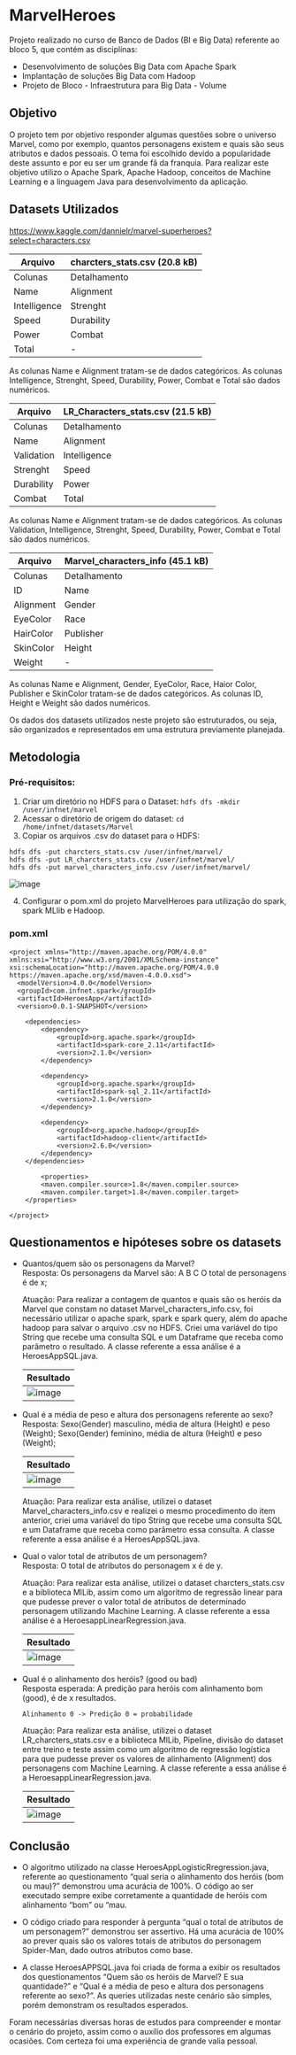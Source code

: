 # MarvelHeroes
Projeto realizado no curso de Banco de Dados (BI e Big Data) referente ao bloco 5, que contém as disciplinas: 

- Desenvolvimento de soluções Big Data com Apache Spark
- Implantação de soluções Big Data com Hadoop
- Projeto de Bloco - Infraestrutura para Big Data - Volume

## Objetivo

O projeto tem por objetivo responder algumas questões sobre o universo Marvel, como por
exemplo, quantos personagens existem e quais são seus atributos e dados pessoais. O tema foi
escolhido devido a popularidade deste assunto e por eu ser um grande fã da franquia. Para
realizar este objetivo utilizo o Apache Spark, Apache Hadoop, conceitos de Machine Learning
e a linguagem Java para desenvolvimento da aplicação.

## Datasets Utilizados

https://www.kaggle.com/dannielr/marvel-superheroes?select=characters.csv

| Arquivo  | charcters_stats.csv (20.8 kB) |
| ------------- | ------------- |
| Colunas       |  Detalhamento |
| Name  | Alignment  |
| Intelligence  | Strenght  |
| Speed  | Durability  |
| Power  | Combat  |
| Total  | -  |

As colunas Name e Alignment tratam-se de dados categóricos.
As colunas Intelligence, Strenght, Speed, Durability, Power, Combat e Total são dados numéricos.

| Arquivo  | LR_Characters_stats.csv (21.5 kB) |
| ------------- | ------------- |
| Colunas       |  Detalhamento |
| Name  | Alignment  |
| Validation | Intelligence  |
| Strenght | Speed  |
| Durability | Power | 
| Combat  |Total  |

As colunas Name e Alignment tratam-se de dados categóricos.
As colunas Validation, Intelligence, Strenght, Speed, Durability, Power, Combat e Total são dados numéricos.

| Arquivo  | Marvel_characters_info (45.1 kB) |
| ------------- | ------------- |
| Colunas       |  Detalhamento |
| ID  | Name |
| Alignment | Gender |
| EyeColor | Race  |
| HairColor | Publisher | 
| SkinColor | Height  |
| Weight | - |

As colunas Name e Alignment, Gender, EyeColor, Race, Haior Color, Publisher e SkinColor tratam-se de dados categóricos.
As colunas ID, Height e Weight são dados numéricos.

Os dados dos datasets utilizados neste projeto são estruturados, ou seja, são organizados e representados em uma estrutura previamente planejada.

## Metodologia

### Pré-requisitos:  

1. Criar um diretório no HDFS para o Dataset: ```hdfs dfs -mkdir /user/infnet/marvel```  
2. Acessar o diretório de origem do dataset: ``cd /home/infnet/datasets/Marvel``
3. Copiar os arquivos .csv do dataset para o HDFS:
```
hdfs dfs -put charcters_stats.csv /user/infnet/marvel/
hdfs dfs -put LR_charcters_stats.csv /user/infnet/marvel/
hdfs dfs -put marvel_characters_info.csv /user/infnet/marvel/
```
![image](https://user-images.githubusercontent.com/97707889/175179022-1b7b7221-a6c2-4773-8e48-9c23d98293c9.png)

4. Configurar o pom.xml do projeto MarvelHeroes para utilização do spark, spark
MLlib e Hadoop.

### pom.xml
```
<project xmlns="http://maven.apache.org/POM/4.0.0" xmlns:xsi="http://www.w3.org/2001/XMLSchema-instance" xsi:schemaLocation="http://maven.apache.org/POM/4.0.0 https://maven.apache.org/xsd/maven-4.0.0.xsd">
  <modelVersion>4.0.0</modelVersion>
  <groupId>com.infnet.spark</groupId>
  <artifactId>HeroesApp</artifactId>
  <version>0.0.1-SNAPSHOT</version>

 	<dependencies>
		<dependency>
			<groupId>org.apache.spark</groupId>
			<artifactId>spark-core_2.11</artifactId>
			<version>2.1.0</version>
		</dependency>
			
		<dependency>
			<groupId>org.apache.spark</groupId>
			<artifactId>spark-sql_2.11</artifactId>
			<version>2.1.0</version>
		</dependency>

		<dependency>
			<groupId>org.apache.hadoop</groupId>
			<artifactId>hadoop-client</artifactId>
			<version>2.6.0</version>
		</dependency>
	</dependencies>
	
		<properties>
		<maven.compiler.source>1.8</maven.compiler.source>
		<maven.compiler.target>1.8</maven.compiler.target>
	</properties>
	
</project>
```

## Questionamentos e hipóteses sobre os datasets

- Quantos/quem são os personagens da Marvel?  
  Resposta: Os personagens da Marvel são:
   A
   B
   C
   O total de personagens é de x;  
   
   Atuação: Para realizar a contagem de quantos e quais são os heróis da Marvel que constam no dataset Marvel_characters_info.csv, foi necessário utilizar o apache spark, spark e spark query, além do apache hadoop para salvar o arquivo .csv no HDFS. Criei uma variável do tipo String que recebe uma consulta SQL e um Dataframe que receba como parâmetro o resultado. A classe referente a essa análise é a HeroesAppSQL.java.
   
  | Resultado |
  |-|
  | ![image](https://user-images.githubusercontent.com/97707889/175179858-72c2a3cf-d491-4471-bc71-36eeeb921773.png) | 

- Qual é a média de peso e altura dos personagens referente ao sexo?  
  Resposta: Sexo(Gender) masculino, média de altura (Height) e peso (Weight);
            Sexo(Gender) feminino, média de altura (Height) e peso (Weight);
   
  | Resultado |
  |-| 
  | ![image](https://user-images.githubusercontent.com/97707889/175179964-5c2cd514-5ff4-44b8-b3b5-bc98557da784.png) |
   
  Atuação: Para realizar esta análise, utilizei o dataset Marvel_characters_info.csv e realizei o mesmo procedimento do item anterior, criei uma variável do tipo String que recebe uma consulta SQL e um Dataframe que receba como parâmetro essa consulta. A classe referente a essa análise é a HeroesAppSQL.java.     

- Qual o valor total de atributos de um personagem?  
  Resposta: O total de atributos do personagem x é de y.
  
  Atuação: Para realizar esta análise, utilizei o dataset charcters_stats.csv e a biblioteca MlLib, assim como um algoritmo de regressão linear para que pudesse prever o valor total de atributos de determinado personagem utilizando Machine Learning. A classe referente a essa análise é a HeroesappLinearRegression.java.
  
  | Resultado |
  |-| 
  | ![image](https://user-images.githubusercontent.com/97707889/175180577-b28babe0-982a-455e-a034-894b75b9de7d.png) |  
    
- Qual é o alinhamento dos heróis? (good ou bad)  
  Resposta esperada: A predição para heróis com alinhamento bom (good), é de x resultados.  
  
  ```
  Alinhamento 0 -> Predição 0 = probabilidade 
  ```
  Atuação: Para realizar esta análise, utilizei o dataset LR_charcters_stats.csv e a biblioteca MlLib, Pipeline, divisão do dataset entre treino e teste assim como um algoritmo de regressão logística para que pudesse prever os valores de alinhamento (Alignment) dos personagens com Machine Learning. A classe referente a essa análise é a HeroesappLinearRegression.java.

  | Resultado |
  |-| 
  | ![image](https://user-images.githubusercontent.com/97707889/175180639-185ee466-b1bc-4987-8ef7-3a66cbbfc51e.png) |  


## Conclusão

- O algoritmo utilizado na classe HeroesAppLogisticRregression.java, referente ao questionamento “qual seria o alinhamento dos heróis (bom ou mau)?” demonstrou uma acurácia de 100%. O código ao ser executado sempre exibe corretamente a quantidade de heróis com alinhamento “bom” ou “mau.  

- O código criado para responder à pergunta “qual o total de atributos de um personagem?” demonstrou ser assertivo. Há uma acurácia de 100% ao prever quais são os valores totais de atributos do personagem Spider-Man, dado outros atributos como base.  

- A classe HeroesAPPSQL.java foi criada de forma a exibir os resultados dos questionamentos “Quem são os heróis de Marvel? E sua quantidade?” e “Qual é a média de peso e altura dos personagens referente ao sexo?”. As queries utilizadas neste cenário são simples, porém demonstram os resultados esperados.  

Foram necessárias diversas horas de estudos para compreender e montar o cenário do projeto, assim como o auxílio dos professores em algumas ocasiões. Com certeza foi uma experiência de grande valia pessoal.  


